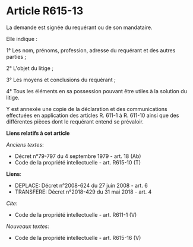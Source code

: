 # Article R615-13

La demande est signée du requérant ou de son mandataire. 

Elle indique : 

1° Les nom, prénoms, profession, adresse du requérant et des autres parties ; 

2° L'objet du litige ; 

3° Les moyens et conclusions du requérant ; 

4° Tous les éléments en sa possession pouvant être utiles à la solution du litige. 

Y est annexée une copie de la déclaration et des communications effectuées en application des articles R. 611-1 à R. 611-10
ainsi que des différentes pièces dont le requérant entend se prévaloir.

**Liens relatifs à cet article**

_Anciens textes_:

  - Décret n°79-797 du 4 septembre 1979 - art. 18 (Ab)
  - Code de la propriété intellectuelle - art. R615-10 (T)

**Liens**:

  - DEPLACE: Décret n°2008-624 du 27 juin 2008 - art. 6
  - TRANSFERE: Décret n°2018-429 du 31 mai 2018 - art. 4

_Cite_:

  - Code de la propriété intellectuelle - art. R611-1 (V)

_Nouveaux textes_:

  - Code de la propriété intellectuelle - art. R615-16 (V)
